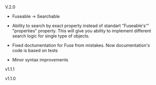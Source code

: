 
V.2.0

* Fuseable -> Searchable

* Ability to search by exact property instead of standart "Fuseable's'" "properties" property. This will give you ability to implement different search logic for single type of objects.

* Fixed doctumentation for Fuse from mistakes. Now documentation's code is based on tests

* Minor syntax improvements

v1.1.1

v1.1.0
